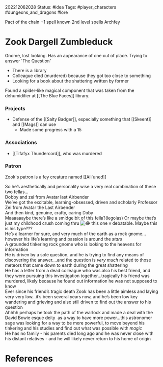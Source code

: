 202212082028
Status: #idea
Tags: #player_characters #dungeons_and_dragons #lore 

Pact of the chain
+1 spell known
2nd level spells
Archfey

# Zook Dargell Zumbleduck
Gnome, lost looking. Has an appearance of one out of place.
Trying to answer 'The Question'

- There is a library
- Colleague died (murdered) because they got too close to something
- Looking for a book about the shattering written by former

Found a spider-like magical component that was taken from the dehumidifier at [[The Blue Faces]] library.

### Projects
- Defense of the [[Salty Badger]], especially something that [[Skeent]] and [[Mags]] can use
	- Made some progress with a 15

### Associations
- [[Tifafyx Thundercord]], who was murdered

### Patron 
Zook's patron is a fey creature named [[Ail'uned]]

So he’s aesthetically and personality wise a very real combination of these two fellas…  
Dobby and zei from Avatar last Airbender  
We’ve got the excitable, learning-obsessed, driven and scholarly Professor Zei from Avatar the Last Airbender  
And then kind, genuine, crafty, caring Doby  
Maaaaaaybe there’s like a smidge bit of this fella?(legolas) Or maybe that’s just my childhood crush coming thru ![:joy:](https://a.slack-edge.com/production-standard-emoji-assets/14.0/google-medium/1f602.png) this one v debatable. Maybe this is his type???  
He’s a learner for sure, and very much of the earth as a rock gnome…however his life’s learning and passion is around the *stars*  
A grounded tinkering rock gnome who is looking to the heavens for information  
He is driven by a sole question, and he is trying to find any means of discovering the answer….and the question is *very much* related to those meteors that came down to earth during the great shattering  
He has a letter from a dead colleague who was also his best friend, and they were pursuing this investigation together…tragically his friend was murdered, likely because he found out information he was not supposed to know  
Ever since his friend’s tragic death Zook has been a little aimless and laying very very low…it’s been several years now, and he’s been low key wandering and grieving and also still driven to find out the answer to his question  
Ahhhh perhaps he took the path of the warlock and made a deal with the David Bowie esque deity  as a way to have more power…this astronomer sage was looking for a way to be more powerful, to move beyond his tinkering and his studies and find out what was possible with *magic*  
He has no family - his parents died long ago and he was never close with his distant relatives - and he will likely never return to his home of origin

# References

